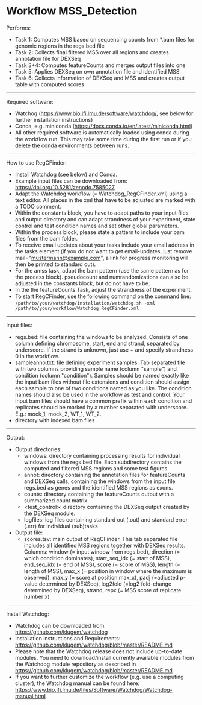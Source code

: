 Workflow MSS_Detection
==================================

Performs:
* Task 1: Computes MSS based on sequencing counts from *.bam files for genomic regions in the regs.bed file
* Task 2: Collects final filtered MSS over all regions and creates annotation file for DEXSeq
* Task 3+4: Computes featureCounts and merges output files into one
* Task 5: Applies DEXSeq on own annotation file and identified MSS
* Task 6: Collects information of DEXSeq and MSS and creates output table with computed scores

---

Required software:
* Watchog (https://www.bio.ifi.lmu.de/software/watchdog/, see below for further installation instructions)
* Conda, e.g. miniconda (https://docs.conda.io/en/latest/miniconda.html)
* All other required software is automatically loaded using conda during the workflow run. This may take some time during the first run or if you delete the conda environments between runs. 

---

How to use RegCFinder:
* Install Watchdog (see below) and Conda.
* Example input files can be downloaded from: https://doi.org/10.5281/zenodo.7585027
* Adapt the Watchdog workflow (= Watchdog_RegCFinder.xml) using a text editor. All places in the xml that have to be adjusted are marked with a TODO comment. 
* Within the constants block, you have to adapt paths to your input files and output directory and can adapt strandness of your experiment, state control and test condition names and set other global parameters. 
* Within the process block, please state a pattern to include your bam files from the bam folder. 
* To receive email updates about your tasks include your email address in the tasks element (if you do not want to get email-updates, just remove mail="mustermann@example.com", a link for progress monitoring will then be printed to standard out). 
* For the amss task, adapt the bam pattern (use the same pattern as for the process block). pseudocount and numrandomizations can also be adjusted in the constants block, but do not have to be. 
* In the the featureCounts Task, adjust the strandness of the experiment. 
* To start RegCFinder, use the following command on the command line: `/path/to/your/watchdog/installation/watchdog.sh -xml /path/to/your/workflow/Watchdog_RegCFinder.xml`

---

Input files:
* regs.bed:  file containing the windows to be analyzed. Consists of one column defining chromosome, start, end and strand, separated by underscore. If the strand is unknown, just use + and specify strandness 0 in the workflow.
* sampleanno.txt: file defining experiment samples. Tab separated file with two columns providing sample name (column "sample") and condition (column "condition"). Samples should be named exactly like the input bam files without file extensions and condition should assign each sample to one of two conditions named as you like. The condition names should also be used in the workflow as test and control. Your input bam files should have a common prefix within each condition and replicates should be marked by a number separated with underscore. E.g.: mock_1, mock_2, WT_1, WT_2.
* directory with indexed bam files 

---

Output:
- Output directories:
   * windows:  directory containing processing results for individual windows from the regs.bed file. Each subdirectory contains the computed and filtered MSS regions and some test figures. 
   * annot: directory containing the annotation files for featureCounts and DEXSeq calls, containing the windows from the input file regs.bed as genes and the identified MSS regions as exons.
   * counts: directory containing the featureCounts output with a summarized count matrix.
   * <test_control>:  directory containing the DEXSeq output created by the DEXSeq module.
   * logfiles: log files containing standard out (.out) and standard error (.err) for individual (sub)tasks
- Output file:
   * scores.tsv: main output of RegCFinder. This tab separated file includes all identified MSS regions together with DEXSeq results. Columns: window (= input window from regs.bed), direction (= which condition dominates), start_seq_idx (= start of MSS), end_seq_idx (= end of MSS), score (= score of MSS), length (= length of MSS), max_x (= position in window where the maximum is observed), max_y (= score at position max_x), padj (=adjusted p-value determined by DEXSeq), log2fold (=log2 fold-change determined by DEXSeq), strand, repx (= MSS score of replicate number x)

---

Install Watchdog:
* Watchdog can be downloaded from: https://github.com/klugem/watchdog
* Installation instructions and Requirements: https://github.com/klugem/watchdog/blob/master/README.md
* Please note that the Watchdog release does not include up-to-date modules. You need to download/install currently available modules from the Watchdog module repository as described in https://github.com/klugem/watchdog/blob/master/README.md.
* If you want to further customize the workflow (e.g. use a computing cluster), the Watchdog manual can be found here: https://www.bio.ifi.lmu.de/files/Software/Watchdog/Watchdog-manual.html


